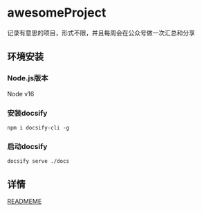 # awesomeProject

记录有意思的项目，形式不限，并且每周会在公众号做一次汇总和分享


## 环境安装
### Node.js版本
Node v16

### 安装docsify
```shell
npm i docsify-cli -g
```


### 启动docsify
```shell
docsify serve ./docs
```

## 详情
[READMEME](./docs/README.md)

